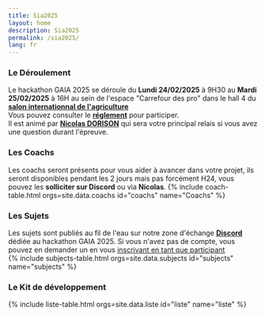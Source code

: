 ```yaml
---
title: Sia2025
layout: home
description: Sia2025
permalink: /sia2025/
lang: fr
---
```

<section id="coach" class="bg-gray-light">
  <div class="container-lg p-responsive py-5 py-md-12 text-center">
    <h3 class="alt-h2 mb-4">Le Déroulement</h3>
      Le hackathon GAIA 2025 se déroule du <b>Lundi 24/02/2025</b> à 9H30 au <b>Mardi 25/02/2025</b> à 16H au sein de l'espace "Carrefour des pro" dans le hall 4 du     
      <a href="https://www.salon-agriculture.com/fr-FR/a-voir/programme/evenement/HACKATHON-GAIA" target="_blank"><b>salon internationnal de l'agriculture</b></a>
      <br>
      Vous pouvez consulter le <a href="https://www.lafermedigitale.fr/wp-content/uploads/2025/02/GAIA-Reglement-SIA-25.docx.pdf" target="_blank"><b>réglement</b></a> pour participer.<br>
      Il est animé par <a href="https://www.linkedin.com/in/dorisonnicolas/" target="_blank"><b>Nicolas DORISON</b></a> qui sera votre principal relais si vous avez une question durant l'épreuve.
  </div>
</section>

<section id="coach" class="bg-gray-light">
  <div class="container-lg p-responsive py-5 py-md-12 text-center">
    <h3 class="alt-h2 mb-4">Les Coachs</h3>
      Les coachs seront présents pour vous aider à avancer dans votre projet, ils seront disponibles pendant les 2 jours mais pas forcément H24, vous pouvez les <b>solliciter sur Discord</b> ou via <b>Nicolas</b>.
      {% include coach-table.html orgs=site.data.coachs id="coachs" name="Coachs" %}
  </div>
</section>

<section id="sujets" class="bg-gray-light">
  <div class="container-lg p-responsive py-5 py-md-6 text-center">
    <h3 class="alt-h2 mb-4">Les Sujets</h3>
    <div class="sujets-content">
      Les sujets sont publiés au fil de l'eau sur notre zone d'échange 
       <a href="https://discord.gg/HP6cjFwdYh" target="_blank"><b>Discord</b></a>
      dédiée au hackathon GAIA 2025.
      Si vous n'avez pas de compte, vous pouvez en demander un en vous
      <a href="https://forms.gle/swbKQsVEZ1pDbd7m8" target="_blank">inscrivant en tant que participant</a>
      <br>
      {% include subjects-table.html orgs=site.data.subjects id="subjects" name="subjects" %}
    </div>
  </div>
</section>

<section id="mallette-developpement" class="bg-gray-light">
  <div class="container-lg p-responsive py-5 py-md-6 text-center">
    <h3 class="alt-h2 mb-4">Le Kit de développement</h3>
    <div class="mallette-developpement-content">
      {% include liste-table.html orgs=site.data.liste id="liste" name="liste" %}
    </div>
  </div>
</section>
